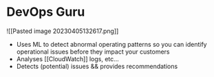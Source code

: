 # DevOps Guru
![[Pasted image 20230405132617.png]]
- Uses ML to detect abnormal operating patterns so you can identify operational issues before they impact your customers
- Analyses [[CloudWatch]] logs, etc...
- Detects (potential) issues && provides recommendations